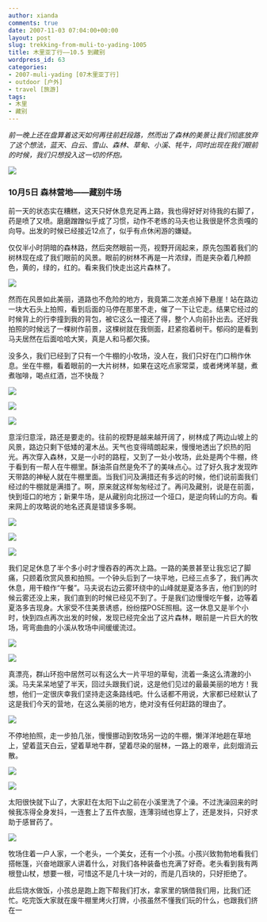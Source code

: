 ```yaml
---
author: xianda
comments: true
date: 2007-11-03 07:04:00+00:00
layout: post
slug: trekking-from-muli-to-yading-1005
title: 木里亚丁行——10.5 到藏别
wordpress_id: 63
categories:
- 2007-muli-yading [07木里亚丁行]
- outdoor [户外]
- travel [旅游]
tags:
- 木里
- 藏别
---
```


_前一晚上还在盘算着这天如何再往前赶段路，然而出了森林的美景让我们彻底放弃了这个想法，蓝天、白云、雪山、森林、草甸、小溪、牦牛，同时出现在我们眼前的时候，我们只想投入这一切的怀抱。_



![](http://tkfiles.storage.live.com/y1pSlGiGjDE0a39NXL2yKo9z1WKoSsXitKMGXU5c5RTWBPnAxIrCde8ckfMqzjZr_oY1wXCnj4ZSqk)





### 10月5日 森林营地——藏别牛场





前一天的状态实在糟糕，这天只好休息充足再上路，我也得好好对待我的右脚了，药是喷了又喷。磨磨蹭蹭似乎成了习惯，动作不老练的马夫也让我很是怀念贡嘎的向导。出发的时候已经接近12点了，似乎有点休闲游的嫌疑。



仅仅半小时阴暗的森林路，然后突然眼前一亮，视野开阔起来，原先包围着我们的树林现在成了我们眼前的风景。眼前的树林不再是一片浓绿，而是夹杂着几种颜色，黄的，绿的，红的。看来我们快走出这片森林了。

<!-- more -->



![](http://tkfiles.storage.live.com/y1pSlGiGjDE0a0EXA9CphnCoOJ6wEez04kIOQCKhzHAV2lkgpZpVa5p-Lu0C_e7PLxQlfls0ib_wYc)





然而在风景如此美丽，道路也不危险的地方，我竟第二次差点掉下悬崖！站在路边一块大石头上拍照，看到后面的马停在那里不走，催了一下让它走。结果它经过的时候背上的行李撞到我的背包，被它这么一撞还了得，整个人向前扑出去。还好我拍照的时候远了一棵树作前景，这棵树就在我侧面，赶紧抱着树干。郁闷的是看到马夫居然在后面哈哈大笑，真是人和马都欠揍。



没多久，我们已经到了只有一个牛棚的小牧场，没人在，我们只好在门口稍作休息。坐在牛棚，看着眼前的一大片树林，如果在这吃点家常菜，或者烤烤羊腿，煮煮咖啡，喝点红酒，岂不快哉？





![](http://tkfiles.storage.live.com/y1pSlGiGjDE0a0vAfgZmvQ93_FUo8do3m_0LU_8VPzwFGzgXdyhl8mTX8eCy0NwzrM9t6rp0dEJrEo)





![](http://tkfiles.storage.live.com/y1pSlGiGjDE0a1cJpwhgdu6gqB_z5FEuyeedhId6UFCb7vVDuE6kkppG1jixRslQIRD4dBT3X469VE)





![](http://tkfiles.storage.live.com/y1pSlGiGjDE0a1ttoTxS9peu8ewQsL6smAMXDveA-K7f9-fMz23bVIjezUuYog9pq2w3LROLOqS7gU)





意淫归意淫，路还是要走的。往前的视野是越来越开阔了，树林成了两边山坡上的风景，路边只剩下低矮的灌木丛。天气也变得晴朗起来，慢慢地透出了炽热的阳光。再次穿入森林，又是一小时的路程，又到了一处小牧场，此处是两个牛棚，终于看到有一帮人在牛棚里。酥油茶自然是免不了的美味点心。过了好久我才发现昨天带路的神秘人就在牛棚里面。当我们问及满措还有多远的时候，他们说前面我们经过的牛棚就是满措了。啊，原来就这样匆匆经过了。再问及藏别，说是在前面，快到垭口的地方；新果牛场，是从藏别向北拐过一个垭口，是逆向转山的方向。看来网上的攻略说的地名还真是错误多多啊。





![](http://tkfiles.storage.live.com/y1pSlGiGjDE0a1eZXtTPLnipqhEdvEGwJTJwTkbjk5dVEa7Az6UUtqNIcggm4jUIsOX0pAO7WzCr8w)





![](http://tkfiles.storage.live.com/y1pSlGiGjDE0a0JW7IwHKQ5w3FB0UtXbF-rOTdhrhPGD-8tfSYJ4uWRDFeCOfYXIOh5n693wGJxAvY)





![](http://tkfiles.storage.live.com/y1pSlGiGjDE0a3N3pAtNGlfV1T541c5iCPhg7yHmVrMTxc2w34P3MbKz0w33bSuxosYRjZO9lOYMlU)





我们足足休息了半个多小时才慢吞吞的再次上路。一路的美景甚至让我忘记了脚痛，只顾着欣赏风景和拍照。一个钟头后到了一块平地，已经三点多了，我们再次休息，用干粮作“午餐”。马夫说右边云雾环绕中的山峰就是夏洛多吉，他们到的时候云雾还没上来，我们直到的时候已经见不到了。于是我们边慢慢吃午餐，边等着夏洛多吉现身。大家受不住美景诱惑，纷纷摆POSE照相。这一休息又是半个小时，快到四点再次出发的时候，发现已经完全出了这片森林，眼前是一片巨大的牧场，弯弯曲曲的小溪从牧场中间缓缓流过。





![](http://tkfiles.storage.live.com/y1pSlGiGjDE0a3SmS9ULzR75OoQCXqmcuHsPruPa847rRsUwHGeAsOD_jvzFvB20vt1klBZpoKjcKE)





![](http://tkfiles.storage.live.com/y1pSlGiGjDE0a1H8Be6BQXMqVLnq23S0ELE0dGcG1lOmqYbKIDdaUDWhnGiUq4yeucxQj-inRTRUSk)





真漂亮，群山环抱中居然可以有这么大一片平坦的草甸，流着一条这么清澈的小溪。马夫呆呆地望了半天，回过头跟我们说，这是他们见过的最最美丽的地方！我想，他们一定很庆幸我们坚持走这条路线吧。什么话都不用说，大家都已经默认了这是我们今天的营地，在这么美丽的地方，绝对没有任何赶路的理由了。



![](http://tkfiles.storage.live.com/y1pSlGiGjDE0a3z2WUkjFFhL7wx77VYps9pWH5fFGgS-MnTjxujoXxANkXGd6dyKlTcRza_zYRsvtI)





不停地拍照，走一步拍几张，慢慢挪动到牧场另一边的牛棚，懒洋洋地趟在草地上，望着蓝天白云，望着草地牛群，望着尽染的层林，一路上的艰辛，此刻烟消云散。





![](http://tkfiles.storage.live.com/y1pSlGiGjDE0a3iWrIY_llXBWuiYxGSmtp4HhtNb1neE09GH5yUUnJok0l6qOTHbte3KDDbqzEnitc)





![](http://tkfiles.storage.live.com/y1pSlGiGjDE0a1L7MZuJo-pXeF0QW-oVqmc0YmxbzjMSLivWmgFqJmKqMQ9bOZ8l_kdg53oAI-bN_g)





太阳很快就下山了，大家赶在太阳下山之前在小溪里洗了个澡。不过洗澡回来的时候我冻得全身发抖，一连套上了五件衣服，连薄羽绒也穿上了，还是发抖，只好求助于感冒药了。





![](http://tkfiles.storage.live.com/y1pSlGiGjDE0a0-3HauhUvUPqfxWwzXt3LJEP-x3qWob027B7F46MdsyTlEfgunhMajst7OAhOcRdk)





牧场住着一户人家，一个老头，一个美女，还有一个小孩。小孩兴致勃勃地看我们搭帐篷，兴奋地跟家人讲着什么，对我们各种装备也充满了好奇。老头看到我有两根登山杖，想要一根，可惜这不是几十块一对的，而是几百块的，只好拒绝了。



此后烧水做饭，小孩总是跑上跑下帮我们打水，拿家里的锅借我们用，比我们还忙。吃完饭大家就在废牛棚里烤火打牌，小孩虽然不懂我们玩的什么，也跟我们挤在一
